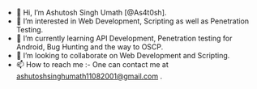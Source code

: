 - 👋 Hi, I’m Ashutosh Singh Umath [@As4t0sh].
- 👀 I’m interested in Web Development, Scripting as well as Penetration Testing. 
- 🌱 I’m currently learning API Development, Penetration testing for Android, Bug Hunting and the way to OSCP.
- 💞️ I’m looking to collaborate on Web Development and Scripting.
- 📫 How to reach me :- One can contact me at ashutoshsinghumath11082001@gmail.com .

<!---
s4-t0sh/s4-t0sh is a ✨ special ✨ repository because its `README.md` (this file) appears on your GitHub profile.
You can click the Preview link to take a look at your changes.
--->
